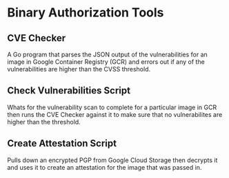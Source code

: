 # Binary Authorization Tools

## CVE Checker

A Go program that parses the JSON output of the vulnerabilities for an image in Google
Container Registry (GCR) and errors out if any of the vulnerabilities
are higher than the CVSS threshold.

## Check Vulnerabilities Script

Whats for the vulnerability scan to complete for a particular image in GCR then
runs the CVE Checker against it to make sure that no vulnerabilites are higher
than the threshold.

## Create Attestation Script

Pulls down an encrypted PGP from Google Cloud Storage then decrypts it and uses it
to create an attestation for the image that was passed in.